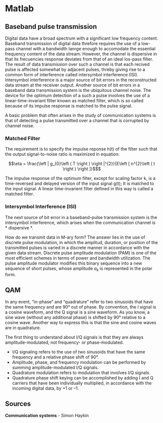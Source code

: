 # Matlab


## Baseband pulse transmission

Digital data have a broad spectrum with a significant low frequency content. Baseband transmission of digital data threfore requires the use of a low-pass channel with a bandwidth lanrge enough to accomodate the essential frequency content of the data stream. However, the channel is dispersive in that its frecuencies response deviates from that of an ideal los-pass filter. The result of data transmission over such a channel is that each recived pulse is affected somewhat by adjacent pulses, threby giving rise to a common form of interference called intersymbol interference (ISI). Intersymbol interference is a major source of bit errors in the reconstructed data stream at the receiver output. Another source of bit errors in a baseband data transmission system is the ubiquitous channel noise. The device for the optimum detection of a such a pulse involves the use of a linear-time-invariant filter known as matched filter, which is so called because of its impulse response is matched to the pulse signal.

A basic problem that often arises in the study of communication systems is that of detecting a pulse transmitted over a channel that is corrupted by channel noise.  

### Matched Filter

The requirement is to specify the impulse reponse h(t) of the filter such that the output signal-to-noise ratio is maximized in equation:

```math
\eta = \frac{\left | g_{0}\left ( T \right ) \right |^{2}}{E\left [ n^{2}\left ( t \right ) \right ]}$
```

The impulse response of the optimum filter, except for scaling factor k, is a time-reversed and delayed version of the input signal g(t); It is matched to the input signal. A linear time-invarient filter defined in this way is called a matched filter.

### Intersymbol Interference (ISI)

The next source of bit error in a baseband-pulse transmission system is the intersymbol interference, which arises when the communication channel is * dispersive *.

How do we transmit data in M-ary form? The answer lies in the use of discrete pulse modulation, in which the amplitud, duration, or position of the transmitted pulses is varied in a discrete manner in accordance with the given data stream.
Discrete pulse amplitude modulation (PAM) is one of the most efficient schemes in terms of power and bandwidth utilization. The pulse amplitude modulator modifies this binary sequence into a new sequence of short pulses, whose amplitude $a_{k}$ is represented in the polar form.


## QAM

In any event, “in-phase” and “quadrature” refer to two sinusoids that have the same frequency and are 90° out of phase. By convention, the I signal is a cosine waveform, and the Q signal is a sine waveform. As you know, a sine wave (without any additional phase) is shifted by 90° relative to a cosine wave. Another way to express this is that the sine and cosine waves are in quadrature.

The first thing to understand about I/Q signals is that they are always amplitude-modulated, not frequency- or phase-modulated.

- I/Q signaling refers to the use of two sinusoids that have the same frequency and a relative phase shift of 90°.
- Amplitude, phase, and frequency modulation can be performed by summing amplitude-modulated I/Q signals.
- Quadrature modulation refers to modulation that involves I/Q signals.
- Quadrature phase shift keying can be accomplished by adding I and Q carriers that have been individually multiplied, in   accordance with the incoming digital data, by +1 or –1.

## Sources

<b>Communication systems</b> - Simon Haykin

